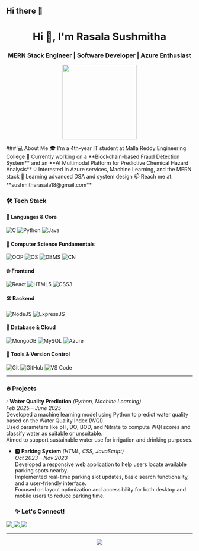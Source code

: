 ## Hi there 👋

<h1 align="center">Hi 👋, I'm Rasala Sushmitha</h1>
<h3 align="center">MERN Stack Engineer | Software Developer | Azure Enthusiast</h3>

<p align="center">
  <img src="https://media.giphy.com/media/3ohs7YsB5Ac9fAFyFy/giphy.gif" width="200" height="200">
</p>
### 💻 About Me
🎓 I'm a 4th-year IT student at Malla Reddy Engineering College  
🔭 Currently working on a **Blockchain-based Fraud Detection System** and an **AI Multimodal Platform for Predictive Chemical Hazard Analysis**  
💡 Interested in Azure services, Machine Learning, and the MERN stack  
🌱 Learning advanced DSA and system design  
📫 Reach me at: **sushmitharasala18@gmail.com**


### 🛠️ Tech Stack

#### 🚀 Languages & Core
![C](https://img.shields.io/badge/C-00599C?style=for-the-badge&logo=c&logoColor=white)
![Python](https://img.shields.io/badge/Python-3776AB?style=for-the-badge&logo=python&logoColor=white)
![Java](https://img.shields.io/badge/Java-ED8B00?style=for-the-badge&logo=java&logoColor=white)

#### 🧠 Computer Science Fundamentals
![OOP](https://img.shields.io/badge/Object--Oriented%20Programming-blue?style=for-the-badge)
![OS](https://img.shields.io/badge/Operating%20Systems-grey?style=for-the-badge)
![DBMS](https://img.shields.io/badge/Database%20Management-red?style=for-the-badge)
![CN](https://img.shields.io/badge/Computer%20Networks-purple?style=for-the-badge)

#### 🌐 Frontend
![React](https://img.shields.io/badge/React-20232A?style=for-the-badge&logo=react&logoColor=61DAFB)
![HTML5](https://img.shields.io/badge/HTML5-E34F26?style=for-the-badge&logo=html5&logoColor=white)
![CSS3](https://img.shields.io/badge/CSS3-1572B6?style=for-the-badge&logo=css3&logoColor=white)

#### 🛠️ Backend
![NodeJS](https://img.shields.io/badge/Node.js-339933?style=for-the-badge&logo=nodedotjs&logoColor=white)
![ExpressJS](https://img.shields.io/badge/Express.js-404D59?style=for-the-badge)

#### 🧪 Database & Cloud
![MongoDB](https://img.shields.io/badge/MongoDB-4EA94B?style=for-the-badge&logo=mongodb&logoColor=white)
![MySQL](https://img.shields.io/badge/MySQL-00758F?style=for-the-badge&logo=mysql&logoColor=white)
![Azure](https://img.shields.io/badge/Microsoft%20Azure-0089D6?style=for-the-badge&logo=microsoftazure&logoColor=white)

#### 🔧 Tools & Version Control
![Git](https://img.shields.io/badge/Git-F05032?style=for-the-badge&logo=git&logoColor=white)
![GitHub](https://img.shields.io/badge/GitHub-181717?style=for-the-badge&logo=github)
![VS Code](https://img.shields.io/badge/VS%20Code-007ACC?style=for-the-badge&logo=visual-studio-code&logoColor=white)

---
### 🔥 Projects

💧 **Water Quality Prediction** *(Python, Machine Learning)*  
  *Feb 2025 – June 2025*  
  Developed a machine learning model using Python to predict water quality based on the Water Quality Index (WQI).  
  Used parameters like pH, DO, BOD, and Nitrate to compute WQI scores and classify water as suitable or unsuitable.  
  Aimed to support sustainable water use for irrigation and drinking purposes.

- 🅿️ **Parking System** *(HTML, CSS, JavaScript)*  
  *Oct 2023 – Nov 2023*  
  Developed a responsive web application to help users locate available parking spots nearby.  
  Implemented real-time parking slot updates, basic search functionality, and a user-friendly interface.  
  Focused on layout optimization and accessibility for both desktop and mobile users to reduce parking time.

  ### ✨ Let's Connect!

<p align="left">
  <a href="https://www.linkedin.com/in/rasala-sushmitha-9013aa25a?lipi=urn%3Ali%3Apage%3Ad_flagship3_profile_view_base_contact_details%3BvH5H7uGaTmCu1KUJDexVSQ%3D%3D">
    <img src="https://img.shields.io/badge/LinkedIn-0077B5?style=flat-square&logo=linkedin&logoColor=white">
  </a>
  <a href="mailto:sushmitharasala18@gmail.comgmail.com">
    <img src="https://img.shields.io/badge/Gmail-D14836?style=flat-square&logo=gmail&logoColor=white">
  </a>
  <a href="https://github.com/Sushmitha005">
    <img src="https://img.shields.io/badge/GitHub-100000?style=flat-square&logo=github&logoColor=white">
  </a>
</p>

---

<p align="center">
  <img src="https://quotes-github-readme.vercel.app/api?type=horizontal&theme=radical">
</p>
